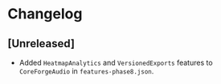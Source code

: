 # Changelog

## [Unreleased]
- Added `HeatmapAnalytics` and `VersionedExports` features to `CoreForgeAudio` in `features-phase8.json`.
